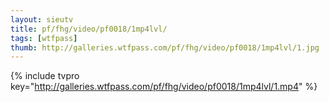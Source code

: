 ```yaml
--- 
layout: sieutv
title: pf/fhg/video/pf0018/1mp4lvl/
tags: [wtfpass]
thumb: http://galleries.wtfpass.com/pf/fhg/video/pf0018/1mp4lvl/1.jpg
---
```

{% include tvpro key="http://galleries.wtfpass.com/pf/fhg/video/pf0018/1mp4lvl/1.mp4" %} 
